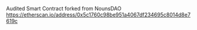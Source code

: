 Audited Smart Contract forked from NounsDAO
https://etherscan.io/address/0x5c1760c98be951a4067df234695c8014d8e7619c

